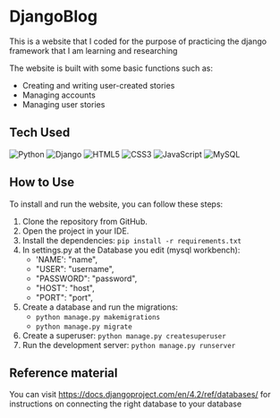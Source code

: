 # DjangoBlog
This is a website that I coded for the purpose of practicing the django framework that I am learning and researching

The website is built with some basic functions such as:
* Creating and writing user-created stories
* Managing accounts
* Managing user stories
  

## Tech Used
![Python](https://img.shields.io/badge/python-3670A0?style=for-the-badge&logo=python&logoColor=ffdd54) ![Django](https://img.shields.io/badge/django-%23092E20.svg?style=for-the-badge&logo=django&logoColor=white) ![HTML5](https://img.shields.io/badge/html5-%23E34F26.svg?style=for-the-badge&logo=html5&logoColor=white) ![CSS3](https://img.shields.io/badge/css3-%231572B6.svg?style=for-the-badge&logo=css3&logoColor=white) ![JavaScript](https://img.shields.io/badge/javascript-%23323330.svg?style=for-the-badge&logo=javascript&logoColor=%23F7DF1E) ![MySQL](https://img.shields.io/badge/mysql-%2300f.svg?style=for-the-badge&logo=mysql&logoColor=white) 


## How to Use

To install and run the website, you can follow these steps:

1. Clone the repository from GitHub.
2. Open the project in your IDE.
3. Install the dependencies: `pip install -r requirements.txt`
4. In settings.py at the Database you edit (mysql workbench):
   * 'NAME': "name",
   * "USER": "username",
   * "PASSWORD": "password",
   * "HOST": "host",
   * "PORT": "port",
5. Create a database and run the migrations:
   * `python manage.py makemigrations`
   * `python manage.py migrate`
6. Create a superuser: `python manage.py createsuperuser`
7. Run the development server: `python manage.py runserver`


## Reference material
You can visit <https://docs.djangoproject.com/en/4.2/ref/databases/> for instructions on connecting the right database to your database
